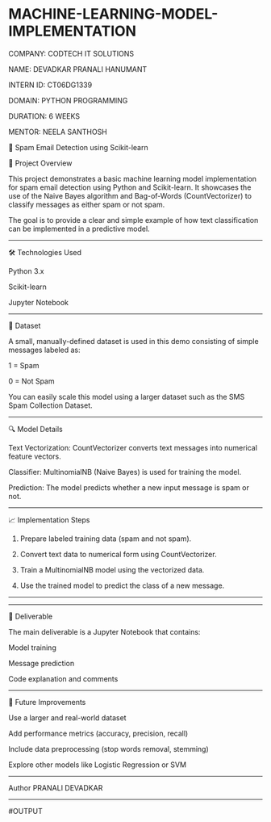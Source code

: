 # MACHINE-LEARNING-MODEL-IMPLEMENTATION

COMPANY: CODTECH IT SOLUTIONS

NAME: DEVADKAR PRANALI HANUMANT

INTERN ID: CT06DG1339

DOMAIN: PYTHON PROGRAMMING

DURATION: 6 WEEKS

MENTOR: NEELA SANTHOSH

📧 Spam Email Detection using Scikit-learn

🧠 Project Overview

This project demonstrates a basic machine learning model implementation for spam email detection using Python and Scikit-learn. It showcases the use of the Naive Bayes algorithm and Bag-of-Words (CountVectorizer) to classify messages as either spam or not spam.

The goal is to provide a clear and simple example of how text classification can be implemented in a predictive model.


---

🛠️ Technologies Used

Python 3.x

Scikit-learn

Jupyter Notebook



---

📂 Dataset

A small, manually-defined dataset is used in this demo consisting of simple messages labeled as:

1 = Spam

0 = Not Spam


You can easily scale this model using a larger dataset such as the SMS Spam Collection Dataset.


---

🔍 Model Details

Text Vectorization: CountVectorizer converts text messages into numerical feature vectors.

Classifier: MultinomialNB (Naive Bayes) is used for training the model.

Prediction: The model predicts whether a new input message is spam or not.



---

📈 Implementation Steps

1. Prepare labeled training data (spam and not spam).


2. Convert text data to numerical form using CountVectorizer.


3. Train a MultinomialNB model using the vectorized data.


4. Use the trained model to predict the class of a new message.




---
---

📓 Deliverable

The main deliverable is a Jupyter Notebook that contains:

Model training

Message prediction

Code explanation and comments



---

📌 Future Improvements

Use a larger and real-world dataset

Add performance metrics (accuracy, precision, recall)

Include data preprocessing (stop words removal, stemming)

Explore other models like Logistic Regression or SVM

---

Author
PRANALI DEVADKAR



---

#OUTPUT
